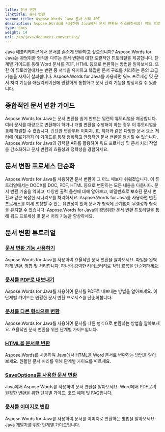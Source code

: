 ```yaml
---
title: 문서 변환
linktitle: 문서 변환
second_title: Aspose.Words Java 문서 처리 API
description: Aspose.Words를 사용하여 Java에서 문서 변환을 간소화하세요! 워드 프로세싱 및 문서 처리에 대한 포괄적인 가이드를 알아보세요.
type: docs
weight: 14
url: /ko/java/document-converting/
---
```


Java 애플리케이션에서 문서를 손쉽게 변환하고 싶으십니까? Aspose.Words for Java는 광범위한 형식을 다루는 문서 변환에 대한 포괄적인 튜토리얼을 제공합니다. 단계별 가이드를 통해 Word 문서를 PDF, HTML 등으로 변환하는 방법을 알아보세요. 또한 이 튜토리얼에서는 변환 중 서식을 유지하고 복잡한 문서 구조를 처리하는 등의 고급 기술을 자세히 살펴봅니다. Aspose.Words for Java를 사용하면 워드 프로세싱 및 문서 처리 기능을 애플리케이션에 원활하게 통합하고 문서 관리 기능을 향상시킬 수 있습니다.

## 종합적인 문서 변환 가이드

Aspose.Words for Java는 문서 변환을 쉽게 만드는 일련의 튜토리얼을 제공합니다. 여러 문서를 대량으로 변환해야 하거나 개별 변환을 수행해야 하는 경우 이 튜토리얼을 통해 해결할 수 있습니다. 간단한 변환부터 이미지, 표, 헤더와 같은 다양한 문서 요소 처리에 이르기까지 이 가이드를 통해 정확하고 안정적인 문서 변환을 달성할 수 있습니다. Aspose.Words for Java의 강력한 API를 활용하여 워드 프로세싱 및 문서 처리 작업을 간소화하고 문서 변환의 효율성과 정확성을 경험하세요.

## 문서 변환 프로세스 단순화

Aspose.Words for Java를 사용하면 문서 변환이 그 어느 때보다 쉬워졌습니다. 이 튜토리얼에서는 DOCX를 DOC, PDF, HTML 등으로 변환하는 모든 내용을 다룹니다. 문서 변환 기술을 익히고, 다양한 출력 옵션에 대해 알아보고, 비밀번호로 보호된 문서 변환과 같은 복잡한 시나리오를 처리하세요. Aspose.Words for Java를 사용하면 변환 프로세스를 미세 조정할 수 있는 유연성이 있어 문서가 형식에 관계없이 무결성과 형식을 유지할 수 있습니다. Aspose.Words for Java의 광범위한 문서 변환 튜토리얼을 통해 워드 프로세싱 및 문서 처리 기능을 향상하세요.

## 문서 변환 튜토리얼

### [문서 변환 기능 사용하기](./using-document-converting/)
Aspose.Words for Java를 사용하여 효율적인 문서 변환을 알아보세요. 파일을 완벽하게 변환, 병합 및 처리합니다. 하나의 강력한 라이브러리로 작업 흐름을 단순화하세요.
### [문서를 PDF로 내보내기](./exporting-documents-to-pdf/)
Aspose.Words for Java를 사용하여 문서를 PDF로 내보내는 방법을 알아보세요. 이 단계별 가이드는 원활한 문서 변환 프로세스를 단순화합니다.
### [문서를 다른 형식으로 변환](./converting-documents-different-formats/)
Aspose.Words for Java를 사용하여 문서를 다른 형식으로 변환하는 방법을 알아보세요. 효율적인 문서 변환을 위한 단계별 가이드입니다.
### [HTML을 문서로 변환](./converting-html-documents/)
Aspose.Words를 사용하여 Java에서 HTML을 Word 문서로 변환하는 방법을 알아보세요. 원활한 문서 처리를 위해 단계별 가이드를 따르세요.
### [SaveOptions를 사용한 문서 변환](./document-conversion-saveoptions/)
Java에서 Aspose.Words를 사용하여 문서 변환을 알아보세요. Word에서 PDF로의 원활한 변환을 위한 단계별 가이드, 코드 예제 및 FAQ입니다.
### [문서를 이미지로 변환](./converting-documents-images/)
Aspose.Words for Java를 사용하여 문서를 이미지로 변환하는 방법을 알아보세요. Java 개발자를 위한 단계별 가이드입니다.